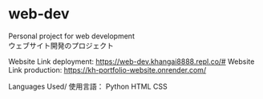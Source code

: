 # web-dev
Personal project for web development\
ウェブサイト開発のプロジェクト

Website Link deployment: https://web-dev.khangai8888.repl.co/#
Website Link production: https://kh-portfolio-website.onrender.com/

Languages Used/ 使用言語：
Python HTML CSS